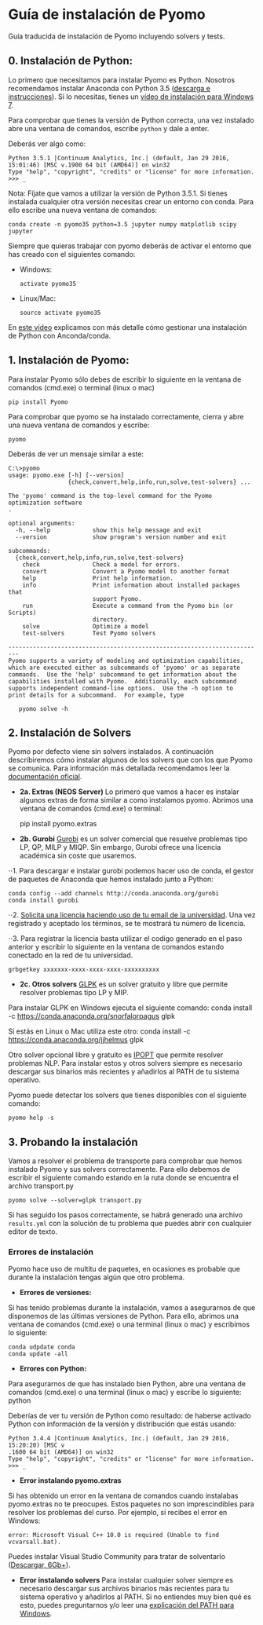 # Guía de instalación de Pyomo

Guía traducida de instalación de Pyomo incluyendo solvers y tests.

## 0. Instalación de Python:
Lo primero que necesitamos para instalar Pyomo es Python. Nosotros recomendamos
instalar Anaconda con Python 3.5 ([descarga e instrucciones](https://www.continuum.io/downloads)).
Si lo necesitas, tienes un [vídeo de instalación para Windows 7](https://www.youtube.com/watch?v=x4xegDME5C0&feature=youtu.be&list=PLGBbVX_WvN7as_DnOGcpkSsUyXB1G_wqb).

Para comprobar que tienes la versión de Python correcta, una vez instalado abre una ventana de comandos, escribe `python` y dale a enter.

Deberás ver algo como:

```
Python 3.5.1 |Continuum Analytics, Inc.| (default, Jan 29 2016, 15:01:46) [MSC v.1900 64 bit (AMD64)] on win32
Type "help", "copyright", "credits" or "license" for more information.
>>> _
```

Nota: Fíjate que vamos a utilizar la versión de Python 3.5.1.
Si tienes instalada cualquier otra versión necesitas crear un entorno con conda. 
Para ello escribe una nueva ventana de comandos:

    conda create -n pyomo35 python=3.5 jupyter numpy matplotlib scipy jupyter

Siempre que quieras trabajar con pyomo deberás de activar el entorno que has creado con
el siguientes comando:

* Windows:

    `activate pyomo35`

* Linux/Mac:

    `source activate pyomo35`

En [este vídeo](https://www.youtube.com/watch?v=cX6l3IzWewc&index=22&list=PLGBbVX_WvN7as_DnOGcpkSsUyXB1G_wqb)
explicamos con más detalle cómo gestionar una instalación de Python con Anconda/conda. 

## 1. Instalación de Pyomo:
Para instalar Pyomo sólo debes de escribir lo siguiente en la ventana de comandos
(cmd.exe) o terminal (linux o mac)

    pip install Pyomo

Para comprobar que pyomo se ha instalado correctamente, cierra y abre una nueva
ventana de comandos y escribe:

    pyomo
Deberás de ver un mensaje similar a este:
```terminal
C:\>pyomo
usage: pyomo.exe [-h] [--version]
                 {check,convert,help,info,run,solve,test-solvers} ...

The 'pyomo' command is the top-level command for the Pyomo optimization software
.

optional arguments:
  -h, --help            show this help message and exit
  --version             show program's version number and exit

subcommands:
  {check,convert,help,info,run,solve,test-solvers}
    check               Check a model for errors.
    convert             Convert a Pyomo model to another format
    help                Print help information.
    info                Print information about installed packages that
                        support Pyomo.
    run                 Execute a command from the Pyomo bin (or Scripts)
                        directory.
    solve               Optimize a model
    test-solvers        Test Pyomo solvers

-------------------------------------------------------------------------
Pyomo supports a variety of modeling and optimization capabilities,
which are executed either as subcommands of 'pyomo' or as separate
commands.  Use the 'help' subcommand to get information about the
capabilities installed with Pyomo.  Additionally, each subcommand
supports independent command-line options.  Use the -h option to
print details for a subcommand.  For example, type

   pyomo solve -h
```

## 2. Instalación de Solvers
Pyomo por defecto viene sin solvers instalados. A continuación describiremos
cómo instalar algunos de los solvers que con los que Pyomo se comunica.
Para información más detallada recomendamos leer la
[documentación oficial](https://software.sandia.gov/downloads/pub/pyomo/PyomoInstallGuide.html#Solvers).
* __2a. Extras (NEOS Server)__
Lo primero que vamos a hacer es instalar algunos extras de forma similar a
como instalamos pyomo. Abrimos una ventana de comandos (cmd.exe) o terminal:

    pip install pyomo.extras

* __2b. Gurobi__
[Gurobi](https://www.gurobi.com/index) es un solver comercial que resuelve
problemas tipo LP, QP, MILP y MIQP. Sin embargo, Gurobi ofrece
una licencia académica sin coste que usaremos.

⋅⋅1. Para descargar e instalar gurobi podemos hacer uso de conda, el gestor de paquetes de
Anaconda que hemos instalado junto a Python:

    conda config --add channels http://conda.anaconda.org/gurobi
    conda install gurobi


⋅⋅2.  [Solicita una licencia haciendo uso de tu email
 de la universidad](http://user.gurobi.com/download/licenses/free-academic).
 Una vez registrado y aceptado los términos, se te mostrará tu número de licencia.

⋅⋅3. Para registrar la licencia basta utilizar el codigo generado en el paso anterior y
escribir lo siguiente en la ventana de comandos estando conectado en la red de tu universidad.

    grbgetkey xxxxxxx-xxxx-xxxx-xxxx-xxxxxxxxxx



* __2c. Otros solvers__
[GLPK](https://www.gnu.org/software/glpk/) es un solver gratuito y libre que
permite resolver problemas tipo LP y MIP. 

Para instalar GLPK en Windows ejecuta el siguiente comando:
    conda install -c https://conda.anaconda.org/snorfalorpagus glpk

Si estás en Linux o Mac utiliza este otro:
    conda install -c https://conda.anaconda.org/jjhelmus glpk
    
Otro solver opcional libre y gratuito es
[IPOPT](https://projects.coin-or.org/Ipopt) que permite resolver problemas NLP.
Para instalar estos y otros solvers siempre es necesario descargar sus
binarios más recientes y añadirlos al PATH de tu sistema operativo.

Pyomo puede detectar los solvers que tienes disponibles con el siguiente comando:

    pyomo help -s

## 3. Probando la instalación
Vamos a resolver el problema de transporte para comprobar que hemos instalado
Pyomo y sus solvers correctamente. Para ello debemos de escribir el siguiente comando
estando en la ruta donde se encuentra el archivo transport.py

    pyomo solve --solver=glpk transport.py

Si has seguido los pasos correctamente, se habrá generado una archivo `results.yml`
con la solución de tu problema que puedes abrir con cualquier editor de texto.

### Errores de instalación
Pyomo hace uso de multitu de paquetes, en ocasiones es probable que durante
la instalación tengas algún que otro problema.

* __Errores de versiones:__

Si has tenido problemas durante la instalación, vamos a asegurarnos de que
disponemos de las últimas versiones de Python. Para ello, abrimos una ventana
de comandos (cmd.exe) o una terminal (linux o mac) y escribimos lo siguiente:

    conda udpdate conda
    conda update -all

* __Errores con Python:__

Para asegurarnos de que has instalado bien Python, abre una ventana de
comandos (cmd.exe) o una terminal (linux o mac) y escribe lo siguiente:
    python

Deberías de ver tu versión de Python como resultado:
 de haberse activado Python con información de la versión y distribución que estás usando:
 ```terminal
 Python 3.4.4 |Continuum Analytics, Inc.| (default, Jan 29 2016, 15:20:20) [MSC v
.1600 64 bit (AMD64)] on win32
Type "help", "copyright", "credits" or "license" for more information.
>>> _
```

* __Error instalando pyomo.extras__

Si has obtenido un error en la ventana de comandos cuando instalabas pyomo.extras
no te preocupes. Estos paquetes no son imprescindibles para resolver
los problemas del curso. Por ejemplo, si recibes el error en Windows:

```
error: Microsoft Visual C++ 10.0 is required (Unable to find vcvarsall.bat).
```

Puedes instalar Visual Studio Community para tratar de solventarlo
([Descargar, 6Gb+](https://www.visualstudio.com/en-us/products/visual-studio-community-vs.aspx)).

* __Error instalando solvers__
Para instalar cualquier solver siempre es necesario descargar sus archivos
binarios más recientes para tu sistema operativo y añadirlos al PATH.
Si no entiendes muy bien qué es esto, puedes preguntarnos y/o leer una [explicación
del PATH para Windows](http://superuser.com/questions/284342/what-are-path-and-other-environment-variables-and-how-can-i-set-or-use-them).
